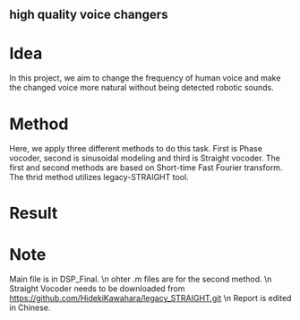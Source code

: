 ## high quality voice changers

# Idea
In this project, we aim to change the frequency of human voice and make the changed voice more natural without being detected robotic sounds.

# Method
Here, we apply three different methods to do this task. First is Phase vocoder, second is sinusoidal modeling and third is Straight vocoder. 
The first and second methods are based on Short-time Fast Fourier transform.
The thrid method utilizes legacy-STRAIGHT tool.

# Result

# Note
Main file is in DSP_Final. \n 
ohter .m files are for the second method. \n 
Straight Vocoder needs to be downloaded from https://github.com/HidekiKawahara/legacy_STRAIGHT.git \n 
Report is edited in Chinese.
